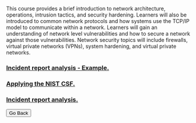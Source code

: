 This course provides a brief introduction to network architecture, operations, intrusion tactics, and security hardening. Learners will also be introduced to common network protocols and how systems use the TCP/IP model to communicate within a network. Learners will gain an understanding of network level vulnerabilities and how to secure a network against those vulnerabilities. Network security topics will include firewalls, virtual private networks (VPNs), system hardening, and virtual private networks.

### [Incident report analysis - Example.](gcprojects/module3/module31.pdf)

### [Applying the NIST CSF.](gcprojects/module3/module32.pdf)

### [Incident report analysis.](gcprojects/module3/module33.pdf)








<button onclick="history.back()">Go Back</button>

